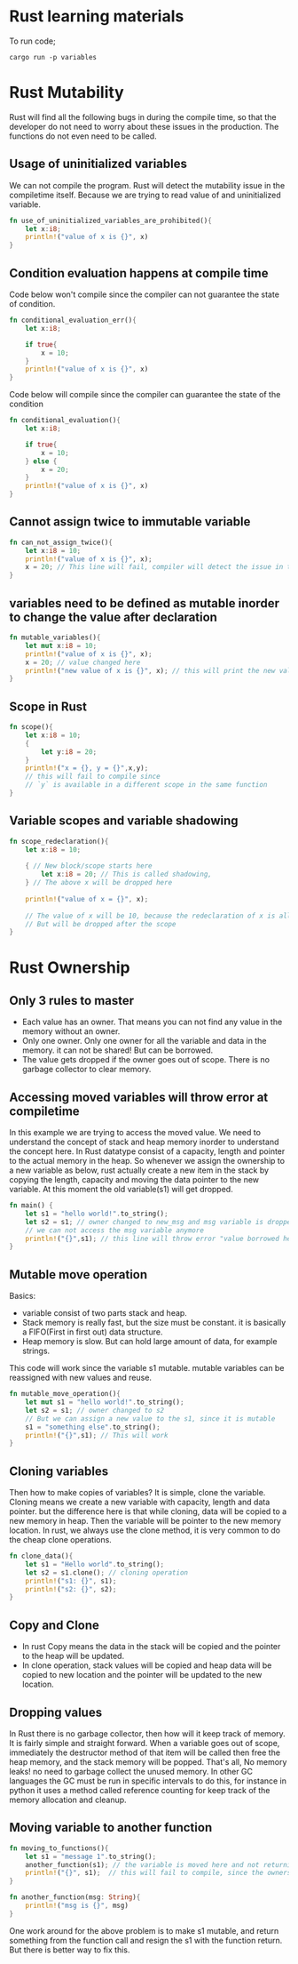 # Rust learning materials

To run code;

```shell
cargo run -p variables
```

# Rust Mutability

Rust will find all the following bugs in during the compile time, so that the developer do not need to worry about these
issues in the production. The functions do not even need to be called.

## Usage of  uninitialized variables

We can not compile the program. Rust will detect the mutability issue in the compiletime itself.
Because we are trying to read value of and uninitialized variable.

```rust
fn use_of_uninitialized_variables_are_prohibited(){
    let x:i8;
    println!("value of x is {}", x)
}
```

## Condition evaluation happens at compile time

Code below won't compile since the compiler can not guarantee the state of condition.
```rust
fn conditional_evaluation_err(){
    let x:i8;

    if true{
        x = 10;
    }
    println!("value of x is {}", x)
}
```

Code below will compile since the compiler can guarantee the state of the condition
```rust
fn conditional_evaluation(){
    let x:i8;

    if true{
        x = 10;
    } else {
        x = 20;
    }
    println!("value of x is {}", x)
}
```

## Cannot assign twice to immutable variable

```rust
fn can_not_assign_twice(){
    let x:i8 = 10;
    println!("value of x is {}", x);
    x = 20; // This line will fail, compiler will detect the issue in the compile time.
}
```


## variables need to be defined as mutable inorder to change the value after declaration

```rust
fn mutable_variables(){
    let mut x:i8 = 10;
    println!("value of x is {}", x);
    x = 20; // value changed here
    println!("new value of x is {}", x); // this will print the new value
}
```

## Scope in Rust

```rust
fn scope(){
    let x:i8 = 10;
    {
        let y:i8 = 20;
    }
    println!("x = {}, y = {}",x,y); 
    // this will fail to compile since
    // `y` is available in a different scope in the same function
}
```

## Variable scopes and variable shadowing

```rust
fn scope_redeclaration(){
    let x:i8 = 10;
    
    { // New block/scope starts here
        let x:i8 = 20; // This is called shadowing,
    } // The above x will be dropped here
    
    println!("value of x = {}", x);
    
    // The value of x will be 10, because the redeclaration of x is allowed in different scope,
    // But will be dropped after the scope
}
```

# Rust Ownership

## Only 3 rules to master

* Each value has an owner. That means you can not find any value in the memory without an owner.
* Only one owner. Only one owner for all the variable and data in the memory. it can not be shared! But can be borrowed.
* The value gets dropped if the owner goes out of scope. There is no garbage collector to clear memory.

## Accessing moved variables will throw error at compiletime

In this example we are trying to access the moved value. We need to understand the concept of stack and heap memory inorder
to understand the concept here. In Rust datatype consist of a capacity, length and pointer to the actual memory in the heap.
So whenever we assign the ownership to a new variable as below, rust actually create a new item in the stack by copying
the length, capacity and moving the data pointer to the new variable. At this moment the old variable(s1) will get dropped.


```rust
fn main() {
    let s1 = "hello world!".to_string();
    let s2 = s1; // owner changed to new_msg and msg variable is dropped here
    // we can not access the msg variable anymore
    println!("{}",s1); // this line will throw error "value borrowed here after move"
}
```

## Mutable move operation

Basics:
* variable consist of two parts stack and heap.
* Stack memory is really fast, but the size must be constant. it is basically a FIFO(First in first out) data structure.
* Heap memory is slow. But can hold large amount of data, for example strings.

This code will work since the variable s1 mutable. mutable variables can be reassigned with new values and reuse.
```rust
fn mutable_move_operation(){
    let mut s1 = "hello world!".to_string();
    let s2 = s1; // owner changed to s2
    // But we can assign a new value to the s1, since it is mutable
    s1 = "something else".to_string();
    println!("{}",s1); // This will work
}
```

## Cloning variables

Then how to make copies of variables? It is simple, clone the variable. Cloning means we create a new variable with
capacity, length and data pointer. but the difference here is that while cloning, data will be copied to a new memory in 
heap. Then the variable will be pointer to the new memory location. In rust, we always use the clone method, it is very
common to do the cheap clone operations.

```rust
fn clone_data(){
    let s1 = "Hello world".to_string();
    let s2 = s1.clone(); // cloning operation
    println!("s1: {}", s1);
    println!("s2: {}", s2);
}
```

## Copy and Clone

* In rust Copy means the data in the stack will be copied and the pointer to the heap will be updated.
* In clone operation, stack values will be copied and heap data will be copied to new location and the pointer will be
updated to the new location.

## Dropping values

In Rust there is no garbage collector, then how will it keep track of memory. It is fairly simple and straight forward.
When a variable goes out of scope, immediately the destructor method of that item will be called then free the heap memory,
and the stack memory will be popped. That's all, No memory leaks! no need to garbage collect the unused memory. In other GC languages the 
GC must be run in specific intervals to do this, for instance in python it uses a method called reference counting for keep track of
the memory allocation and cleanup.

## Moving variable to another function

```rust
fn moving_to_functions(){
    let s1 = "message 1".to_string();
    another_function(s1); // the variable is moved here and not returning anything
    println!("{}", s1);  // this will fail to compile, since the ownership moved and variable dropped
}

fn another_function(msg: String){
    println!("msg is {}", msg)
}
```

One work around for the above problem is to make s1 mutable, and return something from the function call and
resign the s1 with the function return. But there is better way to fix this.
